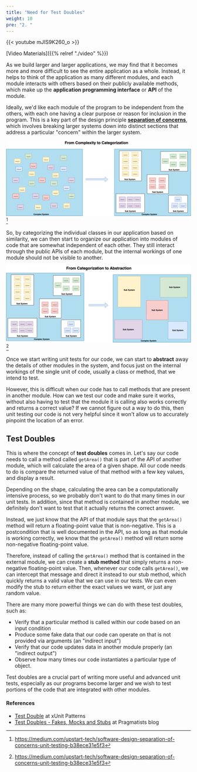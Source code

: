 ```yaml
---
title: "Need for Test Doubles"
weight: 10
pre: "2. "
---
```


{{< youtube mJIS9K260_o  >}}

[Video Materials]({{% relref "./video" %}})

As we build larger and larger applications, we may find that it becomes more and more difficult to see the entire application as a whole. Instead, it helps to think of the application as many different modules, and each module interacts with others based on their publicly available methods, which make up the **application programming interface** or **API** of the module. 

Ideally, we'd like each module of the program to be independent from the others, with each one having a clear purpose or reason for inclusion in the program. This is a key part of the design principle [**separation of concerns**](https://en.wikipedia.org/wiki/Separation_of_concerns), which involves breaking larger systems down into distinct sections that address a particular "concern" within the larger system.

![Complexity to Categorization](/images/13/complex1.png)[^1]

[^1]: https://medium.com/upstart-tech/software-design-separation-of-concerns-unit-testing-b38ece31e5f3

So, by categorizing the individual classes in our application based on similarity, we can then start to organize our application into modules of code that are somewhat independent of each other. They still interact through the public APIs of each module, but the internal workings of one module should not be visible to another. 

![Categorization to Abstraction](/images/13/complex2.png)[^1]

Once we start writing unit tests for our code, we can start to **abstract** away the details of other modules in the system, and focus just on the internal workings of the single unit of code, usually a class or method, that we intend to test. 

However, this is difficult when our code has to call methods that are present in another module. How can we test our code and make sure it works, without also having to test that the module it is calling also works correctly and returns a correct value? If we cannot figure out a way to do this, then unit testing our code is not very helpful since it won't allow us to accurately pinpoint the location of an error.

## Test Doubles

This is where the concept of **test doubles** comes in. Let's say our code needs to call a method called `getArea()` that is part of the API of another module, which will calculate the area of a given shape. All our code needs to do is compare the returned value of that method with a few key values, and display a result.  

Depending on the shape, calculating the area can be a computationally intensive process, so we probably don't want to do that many times in our unit tests. In addition, since that method is contained in another module, we definitely don't want to test that it actually returns the correct answer. 

Instead, we just know that the API of that module says that the `getArea()` method will return a floating-point value that is non-negative. This is a postcondition that is well documented in the API, so as long as that module is working correctly, we know that the `getArea()` method will return some non-negative floating-point value. 

Therefore, instead of calling the `getArea()` method that is contained in the external module, we can create a **stub method** that simply returns a non-negative floating-point value. Then, whenever our code calls `getArea()`, we can intercept that message and direct it instead to our stub method, which quickly returns a valid value that we can use in our tests. We can even modify the stub to return either the exact values we want, or just any random value. 

There are many more powerful things we can do with these test doubles, such as:

* Verify that a particular method is called within our code based on an input condition
* Produce some fake data that our code can operate on that is not provided via arguments (an "indirect input")
* Verify that our code updates data in another module properly (an "indirect output")
* Observe how many times our code instantiates a particular type of object.

Test doubles are a crucial part of writing more useful and advanced unit tests, especially as our programs become larger and we wish to test portions of the code that are integrated with other modules. 

#### References

* [Test Double](http://xunitpatterns.com/Test%20Double.html) at xUnit Patterns
* [Test Doubles - Fakes, Mocks and Stubs](https://blog.pragmatists.com/test-doubles-fakes-mocks-and-stubs-1a7491dfa3da) at Pragmatists blog
